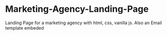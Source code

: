 # Marketing-Agency-Landing-Page

Landing Page for a marketing agency with html, css, vanilla js.
Also an Email template embeded
